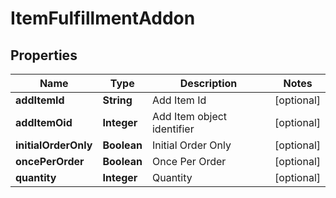 

# ItemFulfillmentAddon


## Properties

| Name | Type | Description | Notes |
|------------ | ------------- | ------------- | -------------|
|**addItemId** | **String** | Add Item Id |  [optional] |
|**addItemOid** | **Integer** | Add Item object identifier |  [optional] |
|**initialOrderOnly** | **Boolean** | Initial Order Only |  [optional] |
|**oncePerOrder** | **Boolean** | Once Per Order |  [optional] |
|**quantity** | **Integer** | Quantity |  [optional] |



